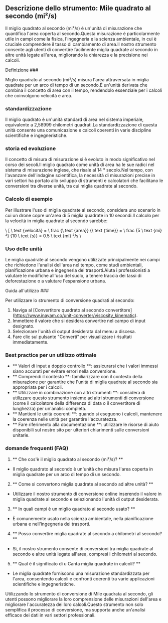 ## Descrizione dello strumento: Mile quadrato al secondo (mi²/s)

Il miglio quadrato al secondo (mi²/s) è un'unità di misurazione che quantifica l'area coperta al secondo.Questa misurazione è particolarmente utile in campi come la fisica, l'ingegneria e la scienza ambientale, in cui è cruciale comprendere il tasso di cambiamento di area.Il nostro strumento consente agli utenti di convertire facilmente miglia quadrate al secondo in altre unità legate all'area, migliorando la chiarezza e la precisione nei calcoli.

Definizione ###

Miglio quadrato al secondo (mi²/s) misura l'area attraversata in miglia quadrate per un arco di tempo di un secondo.È un'unità derivata che combina il concetto di area con il tempo, rendendolo essenziale per i calcoli che coinvolgono velocità e area.

### standardizzazione

Il miglio quadrato è un'unità standard di area nel sistema imperiale, equivalente a 2,58999 chilometri quadrati.La standardizzazione di questa unità consente una comunicazione e calcoli coerenti in varie discipline scientifiche e ingegneristiche.

### storia ed evoluzione

Il concetto di misura di misurazione si è evoluto in modo significativo nel corso dei secoli.Il miglio quadrato come unità di area ha le sue radici nel sistema di misurazione inglese, che risale al 14 ° secolo.Nel tempo, con l'avanzare dell'indagine scientifica, la necessità di misurazioni precise in vari settori ha portato allo sviluppo di strumenti e calcolatori che facilitano le conversioni tra diverse unità, tra cui miglia quadrate al secondo.

### Calcolo di esempio

Per illustrare l'uso di miglia quadrate al secondo, considera uno scenario in cui un drone copre un'area di 5 miglia quadrate in 10 secondi.Il calcolo per la velocità in miglia quadrate al secondo sarebbe:

\ [
\ text {velocità} = \ frac {\ text {area}} {\ text {time}} = \ frac {5 \ text {mi} ²} {10 \ text {s}} = 0.5 \ text {mi} ²/s
\

### Uso delle unità

Le miglia quadrate al secondo vengono utilizzate principalmente nei campi che richiedono l'analisi dell'area nel tempo, come studi ambientali, pianificazione urbana e ingegneria dei trasporti.Aiuta i professionisti a valutare le modifiche all'uso del suolo, a tenere traccia dei tassi di deforestazione o a valutare l'espansione urbana.

Guida all'utilizzo ###

Per utilizzare lo strumento di conversione quadrati al secondo:

1. Naviga al [Convertitore quadrato al secondo convertitore] (https://www.inayam.co/unit-converter/viscosity_kinematic).
2. Immettere il valore che si desidera convertire nel campo di input designato.
3. Selezionare l'unità di output desiderata dal menu a discesa.
4. Fare clic sul pulsante "Converti" per visualizzare i risultati immediatamente.

### Best practice per un utilizzo ottimale

- ** Valori di input a doppio controllo **: assicurarsi che i valori immessi siano accurati per evitare errori nella conversione.
- ** Comprendi il contesto **: familiarizzare con il contesto della misurazione per garantire che l'unità di miglia quadrate al secondo sia appropriata per i calcoli.
- ** Utilizzare in combinazione con altri strumenti **: considera di utilizzare questo strumento insieme ad altri strumenti di conversione (come il calcolatore della differenza di data o il convertitore di lunghezza) per un'analisi completa.
- ** Mantieni le unità coerenti **: quando si eseguono i calcoli, mantenere la coerenza nelle unità per garantire l'accuratezza.
- ** Fare riferimento alla documentazione **: utilizzare le risorse di aiuto disponibili sul nostro sito per ulteriori chiarimenti sulle conversioni unitarie.

### domande frequenti (FAQ)

1. ** Che cos'è il miglio quadrato al secondo (mi²/s)? **
- Il miglio quadrato al secondo è un'unità che misura l'area coperta in miglia quadrate per un arco di tempo di un secondo.

2. ** Come si convertono miglia quadrate al secondo ad altre unità? **
- Utilizzare il nostro strumento di conversione online inserendo il valore in miglia quadrate al secondo e selezionando l'unità di output desiderata.

3. ** In quali campi è un miglio quadrato al secondo usato? **
- È comunemente usato nella scienza ambientale, nella pianificazione urbana e nell'ingegneria dei trasporti.

4. ** Posso convertire miglia quadrate al secondo a chilometri al secondo? **
- Sì, il nostro strumento consente di conversioni tra miglia quadrate al secondo e altre unità legate all'area, compresi i chilometri al secondo.

5. ** Qual è il significato di u Canta miglia quadrate in calcoli? **
- Le miglia quadrate forniscono una misurazione standardizzata per l'area, consentendo calcoli e confronti coerenti tra varie applicazioni scientifiche e ingegneristiche.

Utilizzando lo strumento di conversione di Mile quadrata al secondo, gli utenti possono migliorare la loro comprensione delle misurazioni dell'area e migliorare l'accuratezza dei loro calcoli.Questo strumento non solo semplifica il processo di conversione, ma supporta anche un'analisi efficace dei dati in vari settori professionali.